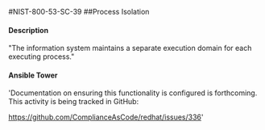 #NIST-800-53-SC-39
##Process Isolation
#### Description
"The information system maintains a separate execution domain for each executing process."
#### Ansible Tower
'Documentation on ensuring this functionality is
configured is forthcoming.
This activity is being tracked in GitHub:

https://github.com/ComplianceAsCode/redhat/issues/336'


